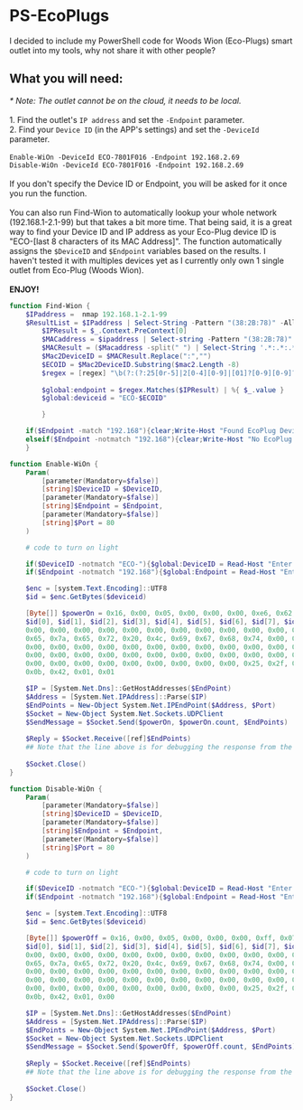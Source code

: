 # PS-EcoPlugs

I decided to include my PowerShell code for Woods Wion (Eco-Plugs) smart outlet into my tools, why not share it with other people?
## What you will need:
<i>* Note: The outlet cannot be on the cloud, it needs to be local.</i>
<br>
<br>1. Find the outlet's `IP address` and set the `-Endpoint` parameter.
<br>2. Find your `Device ID` (in the APP's settings) and set the `-DeviceId` parameter.
<br>
<br>`Enable-WiOn -DeviceId ECO-7801F016 -Endpoint 192.168.2.69`
<br>`Disable-WiOn -DeviceId ECO-7801F016 -Endpoint 192.168.2.69`
<br>
<br>If you don't specify the Device ID or Endpoint, you will be asked for it once you run the function.
<br>
<br>You can also run Find-Wion to automatically lookup your whole network (192.168.1-2.1-99) but that takes a bit more time. That being said, it is a great way to find your Device ID and IP address as your Eco-Plug device ID is "ECO-[last 8 characters of its MAC Address]". The function automatically assigns the `$DeviceID` and `$Endpoint` variables based on the results. I haven't tested it with multiples devices yet as I currently only own 1 single outlet from Eco-Plug (Woods Wion).
<br>
<br><b>ENJOY!</b>
<br>

```powershell
function Find-Wion {
    $IPaddress =  nmap 192.168.1-2.1-99
    $ResultList = $IPaddress | Select-String -Pattern "(38:2B:78)" -AllMatches -Context 1,0 | % {
        $IPResult = $_.Context.PreContext[0]
        $MACaddress = $ipaddress | Select-string -Pattern "(38:2B:78)"
        $MACResult = ($Macaddress -split(" ") | Select-String '.*:.*:.*:.*:.*:.*').Line
        $Mac2DeviceID = $MACResult.Replace(":","")
        $ECOID = $Mac2DeviceID.Substring($mac2.Length -8)
        $regex = [regex] "\b(?:(?:25[0r-5]|2[0-4][0-9]|[01]?[0-9][0-9]?)\.){3}(?:25[0-5]|2[0-4][0-9]|[01]?[0-9][0-9]?)\b"
        
        $global:endpoint = $regex.Matches($IPResult) | %{ $_.value }
        $global:deviceid = "ECO-$ECOID"

        }

    if($Endpoint -match "192.168"){clear;Write-Host "Found EcoPlug Device $deviceid on IP: $EcoPlugIP`n";pause}
    elseif($Endpoint -notmatch "192.168"){clear;Write-Host "No EcoPlug Device found`n";pause}
    }

function Enable-WiOn {
    Param(
        [parameter(Mandatory=$false)]
        [string]$DeviceID = $DeviceID,
        [parameter(Mandatory=$false)]
        [string]$Endpoint = $Endpoint,
        [parameter(Mandatory=$false)]
        [string]$Port = 80
    )

    # code to turn on light

    if($DeviceID -notmatch "ECO-"){$global:DeviceID = Read-Host "Enter your Device ID: "}
    if($Endpoint -notmatch "192.168"){$global:Endpoint = Read-Host "Enter your Device IP Address: "}

    $enc = [system.Text.Encoding]::UTF8
    $id = $enc.GetBytes($deviceid)

    [Byte[]] $powerOn = 0x16, 0x00, 0x05, 0x00, 0x00, 0x00, 0xe6, 0x62, 0x02, 0x00, 0x00, 0x00, 0x00, 0x00, 0x00, 0x00, `
    $id[0], $id[1], $id[2], $id[3], $id[4], $id[5], $id[6], $id[7], $id[8], $id[9], $id[10], $id[11], 0x00, 0x00, 0x00, `
    0x00, 0x00, 0x00, 0x00, 0x00, 0x00, 0x00, 0x00, 0x00, 0x00, 0x00, 0x00, 0x00, 0x00, 0x00, 0x00, 0x00, 0x4b, 0x65, `
    0x65, 0x7a, 0x65, 0x72, 0x20, 0x4c, 0x69, 0x67, 0x68, 0x74, 0x00, 0x00, 0x00, 0x00, 0x00, 0x00, 0x00, 0x00, 0x00, `
    0x00, 0x00, 0x00, 0x00, 0x00, 0x00, 0x00, 0x00, 0x00, 0x00, 0x00, 0x37, 0x38, 0x30, 0x41, 0x39, 0x45, 0x42, 0x33, `
    0x00, 0x00, 0x00, 0x00, 0x00, 0x00, 0x00, 0x00, 0x00, 0x00, 0x00, 0x00, 0x00, 0x00, 0x00, 0x00, 0x00, 0x00, 0x00, `
    0x00, 0x00, 0x00, 0x00, 0x00, 0x00, 0x00, 0x00, 0x00, 0x25, 0x2f, 0x60, 0x5d, 0x00, 0x00, 0x00, 0x00, 0x6b, 0x20, `
    0x0b, 0x42, 0x01, 0x01 

    $IP = [System.Net.Dns]::GetHostAddresses($EndPoint) 
    $Address = [System.Net.IPAddress]::Parse($IP) 
    $EndPoints = New-Object System.Net.IPEndPoint($Address, $Port) 
    $Socket = New-Object System.Net.Sockets.UDPClient 
    $SendMessage = $Socket.Send($powerOn, $powerOn.count, $EndPoints)
    
    $Reply = $Socket.Receive([ref]$EndPoints)
    ## Note that the line above is for debugging the response from the Endpoint
    
    $Socket.Close()
}

function Disable-WiOn {
    Param(
        [parameter(Mandatory=$false)]
        [string]$DeviceID = $DeviceID,
        [parameter(Mandatory=$false)]
        [string]$Endpoint = $Endpoint,
        [parameter(Mandatory=$false)]
        [string]$Port = 80
    )

    # code to turn on light

    if($DeviceID -notmatch "ECO-"){$global:DeviceID = Read-Host "Enter your Device ID: "}
    if($Endpoint -notmatch "192.168"){$global:Endpoint = Read-Host "Enter your Device IP Address: "}

    $enc = [system.Text.Encoding]::UTF8
    $id = $enc.GetBytes($deviceid) 

    [Byte[]] $powerOff = 0x16, 0x00, 0x05, 0x00, 0x00, 0x00, 0xff, 0x07, 0x02, 0x00, 0x00, 0x00, 0x00, 0x00, 0x00, 0x00, `
    $id[0], $id[1], $id[2], $id[3], $id[4], $id[5], $id[6], $id[7], $id[8], $id[9], $id[10], $id[11], 0x00, 0x00, 0x00, `
    0x00, 0x00, 0x00, 0x00, 0x00, 0x00, 0x00, 0x00, 0x00, 0x00, 0x00, 0x00, 0x00, 0x00, 0x00, 0x00, 0x00, 0x4b, 0x65, `
    0x65, 0x7a, 0x65, 0x72, 0x20, 0x4c, 0x69, 0x67, 0x68, 0x74, 0x00, 0x00, 0x00, 0x00, 0x00, 0x00, 0x00, 0x00, 0x00, `
    0x00, 0x00, 0x00, 0x00, 0x00, 0x00, 0x00, 0x00, 0x00, 0x00, 0x00, 0x37, 0x38, 0x30, 0x41, 0x39, 0x45, 0x42, 0x33, `
    0x00, 0x00, 0x00, 0x00, 0x00, 0x00, 0x00, 0x00, 0x00, 0x00, 0x00, 0x00, 0x00, 0x00, 0x00, 0x00, 0x00, 0x00, 0x00, `
    0x00, 0x00, 0x00, 0x00, 0x00, 0x00, 0x00, 0x00, 0x00, 0x25, 0x2f, 0x60, 0x5d, 0x00, 0x00, 0x00, 0x00, 0x6b, 0x20, `
    0x0b, 0x42, 0x01, 0x00

    $IP = [System.Net.Dns]::GetHostAddresses($EndPoint) 
    $Address = [System.Net.IPAddress]::Parse($IP) 
    $EndPoints = New-Object System.Net.IPEndPoint($Address, $Port) 
    $Socket = New-Object System.Net.Sockets.UDPClient 
    $SendMessage = $Socket.Send($powerOff, $powerOff.count, $EndPoints)
    
    $Reply = $Socket.Receive([ref]$EndPoints)
    ## Note that the line above is for debugging the response from the Endpoint
    
    $Socket.Close()
}
```
